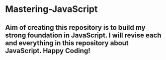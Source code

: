 # Mastering-JavaScript

## Aim of creating this repository is to build my strong foundation in JavaScript. I will revise each and everything in this repository about JavaScript. Happy Coding!
